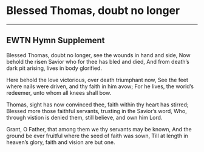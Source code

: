 # Blessed Thomas, doubt no longer

***

## EWTN Hymn Supplement

Blessed Thomas, doubt no longer,
see the wounds in hand and side,
Now behold the risen Savior
who for thee has bled and died,
And from death’s dark pit arising,
lives in body glorified.

Here behold the love victorious,
over death triumphant now,
See the feet where nails were driven,
and thy faith in him avow;
For he lives, the world’s redeemer,
unto whom all knees shall bow.

Thomas, sight has now convinced thee,
faith within thy heart has stirred;
Blessed more those faithful servants,
trusting in the Savior’s word,
Who, through vistion is denied them,
still believe, and own him Lord.

Grant, O Father, that among them
we thy servants may be known,
And the ground be ever fruitful
where the seed of faith was sown,
Till at length in heaven’s glory,
faith and vision are but one.